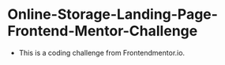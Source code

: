 # Online-Storage-Landing-Page-Frontend-Mentor-Challenge
- This is a coding challenge from Frontendmentor.io.
